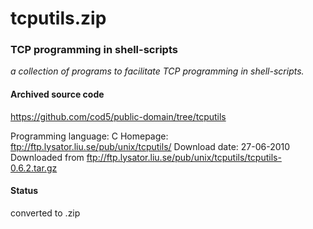 # tcputils.zip #

### TCP programming in shell-scripts ###

*a collection of programs to facilitate TCP programming in shell-scripts.*

#### Archived source code ####
https://github.com/cod5/public-domain/tree/tcputils

Programming language: C
Homepage: ftp://ftp.lysator.liu.se/pub/unix/tcputils/
Download date: 27-06-2010
Downloaded from ftp://ftp.lysator.liu.se/pub/unix/tcputils/tcputils-0.6.2.tar.gz

#### Status ####
converted to .zip

